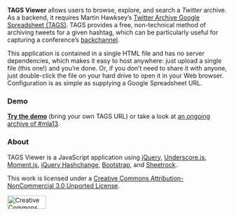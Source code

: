**TAGS Viewer** allows users to browse, explore, and search a *Twitter* archive. As a backend, it requires Martin Hawksey’s [Twitter Archive Google Spreadsheet (TAGS)][1]. TAGS provides a free, non-technical method of archiving tweets for a given hashtag, which can be particularly useful for capturing a conference’s [backchannel][2].

This application is contained in a single HTML file and has no server dependencies, which makes it easy to host anywhere: just upload a single file (this one!) and you’re done. Or, if you don’t need to share it with anyone, just double-click the file on your hard drive to open it in your Web browser. Configuration is as simple as supplying a Google Spreadsheet URL.

### Demo
[**Try the demo**][3] (bring your own TAGS URL) or take a look at [an ongoing archive of #mla13][4].

### About
TAGS Viewer is a JavaScript application using [jQuery][5], [Underscore.js][6], [Moment.js][7], [jQuery Hashchange][7], [Bootstrap][9], and [Sheetrock][10].

This work is licensed under a [Creative Commons Attribution-NonCommercial 3.0 Unported License][11].

<img src="http://i.creativecommons.org/l/by-nc/3.0/88x31.png" width="88" height="31" alt="Creative Commons License" />

[1]: http://mashe.hawksey.info/2012/01/twitter-archive-tagsv3/
[2]: http://en.wikipedia.org/wiki/Backchannel
[3]: http://mlaa.github.com/tags-viewer
[4]: http://hashtag.mla13.org
[5]: http://jquery.com
[6]: http://underscorejs.org
[7]: http://momentjs.com
[8]: http://benalman.com/projects/jquery-hashchange-plugin/
[9]: http://twitter.github.com/bootstrap/
[10]: https://github.com/chriszarate/Sheetrock
[11]: http://creativecommons.org/licenses/by-nc/3.0/